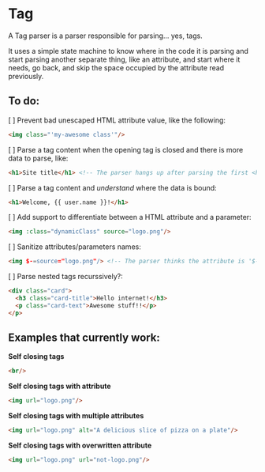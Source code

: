 # Tag
A Tag parser is a parser responsible for parsing... yes, tags.

It uses a simple state machine to know where in the code it is parsing and start parsing another separate thing, like an attribute, and start where it needs, go back, and skip the space occupied by the attribute read previously.

## To do:
[ ] Prevent bad unescaped HTML attribute value, like the following:
```html
<img class="'my-awesome class'"/>
```

[ ] Parse a tag content when the opening tag is closed and there is more data to parse, like:
```html
<h1>Site title</h1> <!-- The parser hangs up after parsing the first <h1> -->
```

[ ] Parse a tag content and *understand* where the data is bound:
```html
<h1>Welcome, {{ user.name }}!</h1>
```

[ ] Add support to differentiate between a HTML attribute and a parameter: 
```html
<img :class="dynamicClass" source="logo.png"/>
```

[ ] Sanitize attributes/parameters names:
```html
<img $-=source="logo.png"/> <!-- The parser thinks the attribute is '$-' <h1> -->
```
[ ] Parse nested tags recurssively?:
```html
<div class="card">
  <h3 class="card-title">Hello internet!</h3>
  <p class="card-text">Awesome stuff!!</p>
</p>
```

## Examples that currently work:
**Self closing tags**
```html
<br/>
```

**Self closing tags with attribute**
```html
<img url="logo.png"/>
```

**Self closing tags with multiple attributes**
```html
<img url="logo.png" alt="A delicious slice of pizza on a plate"/>
```

**Self closing tags with overwritten attribute**
```html
<img url="logo.png" url="not-logo.png"/>
```
